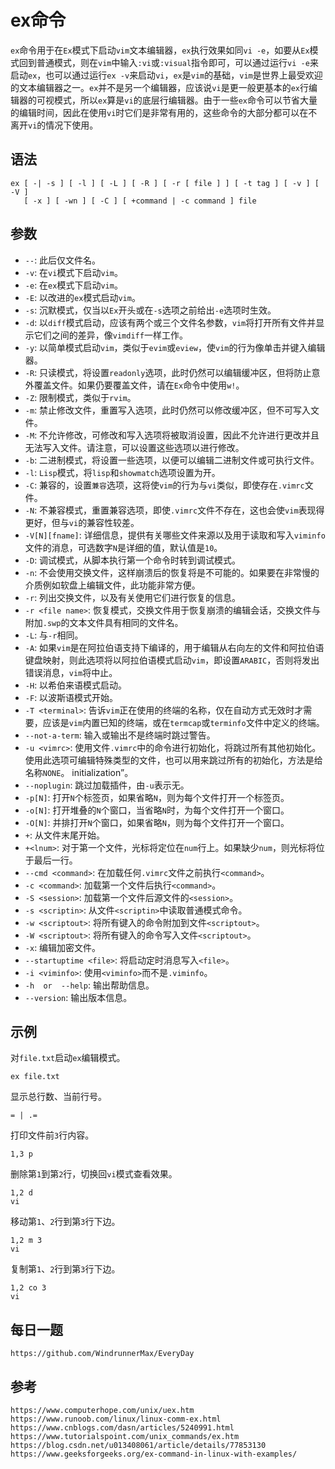 # ex命令
`ex`命令用于在`Ex`模式下启动`vim`文本编辑器，`ex`执行效果如同`vi -e`，如要从`Ex`模式回到普通模式，则在`vim`中输入`:vi`或`:visual`指令即可，可以通过运行`vi -e`来启动`ex`，也可以通过运行`ex -v`来启动`vi`，`ex`是`vim`的基础，`vim`是世界上最受欢迎的文本编辑器之一。`ex`并不是另一个编辑器，应该说`vi`是更一般更基本的`ex`行编辑器的可视模式，所以`ex`算是`vi`的底层行编辑器。由于一些`ex`命令可以节省大量的编辑时间，因此在使用`vi`时它们是非常有用的，这些命令的大部分都可以在不离开`vi`的情况下使用。

## 语法

```shell
ex [ -| -s ] [ -l ] [ -L ] [ -R ] [ -r [ file ] ] [ -t tag ] [ -v ] [ -V ] 
   [ -x ] [ -wn ] [ -C ] [ +command | -c command ] file
```

## 参数
* `--`: 此后仅文件名。
* `-v`: 在`vi`模式下启动`vim`。
* `-e`: 在`ex`模式下启动`vim`。
* `-E`: 以改进的`ex`模式启动`vim`。
* `-s`: 沉默模式，仅当以`Ex`开头或在`-s`选项之前给出`-e`选项时生效。
* `-d`: 以`diff`模式启动，应该有两个或三个文件名参数，`vim`将打开所有文件并显示它们之间的差异，像`vimdiff`一样工作。
* `-y`: 以简单模式启动`vim`，类似于`evim`或`eview`，使`vim`的行为像单击并键入编辑器。
* `-R`: 只读模式，将设置`readonly`选项，此时仍然可以编辑缓冲区，但将防止意外覆盖文件。如果仍要覆盖文件，请在`Ex`命令中使用`w!`。
* `-Z`: 限制模式，类似于`rvim`。
* `-m`: 禁止修改文件，重置写入选项，此时仍然可以修改缓冲区，但不可写入文件。
* `-M`: 不允许修改，可修改和写入选项将被取消设置，因此不允许进行更改并且无法写入文件。请注意，可以设置这些选项以进行修改。
* `-b`: 二进制模式，将设置一些选项，以便可以编辑二进制文件或可执行文件。
* `-l`: `Lisp`模式，将`lisp`和`showmatch`选项设置为开。
* `-C`: 兼容的，设置`兼容`选项，这将使`vim`的行为与`vi`类似，即使存在`.vimrc`文件。
* `-N`: 不兼容模式，重置兼容选项，即使`.vimrc`文件不存在，这也会使`vim`表现得更好，但与`vi`的兼容性较差。
* `-V[N][fname]`: 详细信息，提供有关哪些文件来源以及用于读取和写入`viminfo`文件的消息，可选数字`N`是详细的值，默认值是`10`。
* `-D`: 调试模式，从脚本执行第一个命令时转到调试模式。
* `-n`: 不会使用交换文件，这样崩溃后的恢复将是不可能的。如果要在非常慢的介质例如软盘上编辑文件，此功能非常方便。
* `-r`: 列出交换文件，以及有关使用它们进行恢复的信息。
* `-r <file name>`: 恢复模式，交换文件用于恢复崩溃的编辑会话，交换文件与附加`.swp`的文本文件具有相同的文件名。
* `-L`: 与`-r`相同。
* `-A`: 如果`vim`是在阿拉伯语支持下编译的，用于编辑从右向左的文件和阿拉伯语键盘映射，则此选项将以阿拉伯语模式启动`vim`，即设置`ARABIC`，否则将发出错误消息，`vim`将中止。
* `-H`: 以希伯来语模式启动。
* `-F`: 以波斯语模式开始。
* `-T <terminal>`: 告诉`vim`正在使用的终端的名称，仅在自动方式无效时才需要，应该是`vim`内置已知的终端，或在`termcap`或`terminfo`文件中定义的终端。
* `--not-a-term`: 输入或输出不是终端时跳过警告。
* `-u <vimrc>`: 使用文件`.vimrc`中的命令进行初始化，将跳过所有其他初始化。使用此选项可编辑特殊类型的文件，也可以用来跳过所有的初始化，方法是给名称`NONE`。 initialization”。
* `--noplugin`: 跳过加载插件，由`-u`表示无。
* `-p[N]`: 打开`N`个标签页，如果省略`N`，则为每个文件打开一个标签页。
* `-o[N]`: 打开堆叠的`N`个窗口，当省略`N`时，为每个文件打开一个窗口。
* `-O[N]`: 并排打开`N`个窗口，如果省略`N`，则为每个文件打开一个窗口。
* `+`: 从文件末尾开始。
* `+<lnum>`: 对于第一个文件，光标将定位在`num`行上。如果缺少`num`，则光标将位于最后一行。
* `--cmd <command>`: 在加载任何`.vimrc`文件之前执行`<command>`。
* `-c <command>`: 加载第一个文件后执行`<command>`。
* `-S <session>`: 加载第一个文件后源文件的`<session>`。
* `-s <scriptin>`: 从文件`<scriptin>`中读取普通模式命令。
* `-w <scriptout>`: 将所有键入的命令附加到文件`<scriptout>`。
* `-W <scriptout>`: 将所有键入的命令写入文件`<scriptout>`。
* `-x`: 编辑加密文件。
* `--startuptime <file>`: 将启动定时消息写入`<file>`。
* `-i <viminfo>`: 使用`<viminfo>`而不是`.viminfo`。
* `-h  or  --help`: 输出帮助信息。
* `--version`: 输出版本信息。

## 示例
对`file.txt`启动`ex`编辑模式。

```shell
ex file.txt
```

显示总行数、当前行号。

```shell
= | .=
```

打印文件前`3`行内容。

```shell
1,3 p
```

删除第`1`到第`2`行，切换回`vi`模式查看效果。

```shell
1,2 d
vi
```

移动第`1`、`2`行到第`3`行下边。

```shell
1,2 m 3
vi
```

复制第`1`、`2`行到第`3`行下边。

```shell
1,2 co 3
vi
```


## 每日一题

```
https://github.com/WindrunnerMax/EveryDay
```

## 参考

```
https://www.computerhope.com/unix/uex.htm
https://www.runoob.com/linux/linux-comm-ex.html
https://www.cnblogs.com/dasn/articles/5240991.html
https://www.tutorialspoint.com/unix_commands/ex.htm
https://blog.csdn.net/u013408061/article/details/77853130
https://www.geeksforgeeks.org/ex-command-in-linux-with-examples/
```

